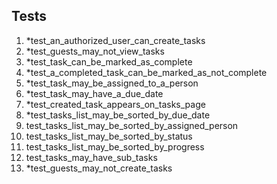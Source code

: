 ## Tests
1. *test_an_authorized_user_can_create_tasks
2. *test_guests_may_not_view_tasks
3. *test_task_can_be_marked_as_complete
4. *test_a_completed_task_can_be_marked_as_not_complete
5. *test_task_may_be_assigned_to_a_person
6. *test_task_may_have_a_due_date
7. *test_created_task_appears_on_tasks_page
8. *test_tasks_list_may_be_sorted_by_due_date
9. test_tasks_list_may_be_sorted_by_assigned_person
10. test_tasks_list_may_be_sorted_by_status
11. test_tasks_list_may_be_sorted_by_progress
12. test_tasks_may_have_sub_tasks
13. *test_guests_may_not_create_tasks